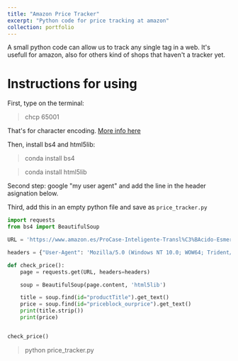 ```yaml
---
title: "Amazon Price Tracker"
excerpt: "Python code for price tracking at amazon"
collection: portfolio
---
```


A small python code can allow us to track any single tag in a web. It's usefull for amazon, also for others kind of shops that haven't a tracker yet.

# Instructions for using

First, type on the terminal:

> chcp 65001

That's for character encoding. [More info here](https://stackoverflow.com/questions/57131654/using-utf-8-encoding-chcp-65001-in-command-prompt-windows-powershell-window)

Then, install bs4 and html5lib:

> conda install bs4

> conda install html5lib

Second step: google "my user agent" and add the line in the header asignation below.

Third, add this in an empty python file and save as `price_tracker.py`

```python
import requests
from bs4 import BeautifulSoup

URL = 'https://www.amazon.es/ProCase-Inteligente-Transl%C3%BAcido-Esmerilado-Pulgadas/dp/B071J2SSYH/ref=sr_1_1_sspa?__mk_es_ES=%C3%85M%C3%85%C5%BD%C3%95%C3%91&keywords=ipad+air+3+case&qid=1577997734&sr=8-1-spons&psc=1&spLa=ZW5jcnlwdGVkUXVhbGlmaWVyPUEzMVJMMUFGSzE0VENUJmVuY3J5cHRlZElkPUEwODczOTk2MTg4MDdMVkFXODVSNCZlbmNyeXB0ZWRBZElkPUEwNzU3MjQxR1BNSkVMTDBMQTlMJndpZGdldE5hbWU9c3BfYXRmJmFjdGlvbj1jbGlja1JlZGlyZWN0JmRvTm90TG9nQ2xpY2s9dHJ1ZQ=='

headers = {"User-Agent": 'Mozilla/5.0 (Windows NT 10.0; WOW64; Trident/7.0; rv:11.0) like Gecko'}

def check_price():
	page = requests.get(URL, headers=headers)

	soup = BeautifulSoup(page.content, 'html5lib')

	title = soup.find(id="productTitle").get_text()
	price = soup.find(id="priceblock_ourprice").get_text()
	print(title.strip())
	print(price)


check_price()
```

> python price_tracker.py
